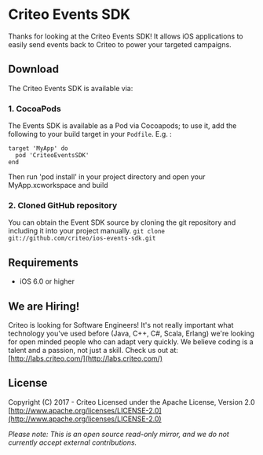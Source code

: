 # Criteo Events SDK

Thanks for looking at the Criteo Events SDK! It allows iOS applications to easily send events
back to Criteo to power your targeted campaigns.

## Download

The Criteo Events SDK is available via:

### 1. CocoaPods

The Events SDK is available as a Pod via Cocoapods; to use it, add the following to your build target in your `Podfile`. E.g. :

```
target 'MyApp' do
  pod 'CriteoEventsSDK'
end

```

Then run 'pod install' in your project directory and open your MyApp.xcworkspace and build

### 2. Cloned GitHub repository

You can obtain the Event SDK source by cloning the git repository and including it into your project manually.
`git clone git://github.com/criteo/ios-events-sdk.git`

## Requirements

- iOS 6.0 or higher

## We are Hiring!

Criteo is looking for Software Engineers! It's not really important what technology
you've used before (Java, C++, C#, Scala, Erlang) we're looking for open minded people who can adapt
very quickly. We believe coding is a talent and a passion, not just a skill. Check us out at: [http://labs.criteo.com/](http://labs.criteo.com/)

## License

Copyright (C) 2017 - Criteo
Licensed under the Apache License, Version 2.0
[http://www.apache.org/licenses/LICENSE-2.0](http://www.apache.org/licenses/LICENSE-2.0)

*Please note: This is an open source read-only mirror, and we do not currently accept external contributions.*
